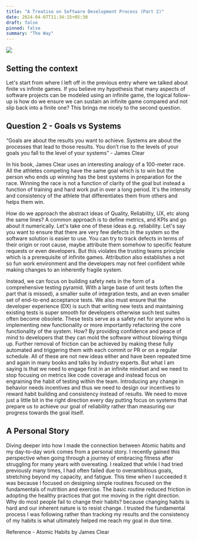 ```yaml
---
title: "A Treatise on Software Development Process (Part 2)"
date: 2024-04-07T11:34:15+05:30
draft: false
pinned: false
summary: "The Way"
---
```


![](/banner1.png)

## Setting the context

Let's start from where I left off in the previous entry where we talked about finite vs infinite games. If you believe my hypothesis that many aspects of software projects can be modeled using an infinite game, the logical follow-up is how do we ensure we can sustain an infinite game compared and not slip back into a finite one? This brings me nicely to the second question.

## Question 2 - Goals vs Systems

“Goals are about the results you want to achieve. Systems are about the processes that lead to those results. You don’t rise to the levels of your goals you fall to the level of your systems” - James Clear

In his book, James Clear uses an interesting analogy of a 100-meter race. All the athletes competing have the same goal which is to win but the person who ends up winning has the best systems in preparation for the race. Winning the race is not a function of clarity of the goal but instead a function of training and hard work put in over a long period. It's the intensity and consistency of the athlete that differentiates them from others and helps them win.

How do we approach the abstract ideas of Quality, Reliability, UX, etc along the same lines? A common approach is to define metrics, and KPIs and go about it numerically. Let's take one of these ideas e.g. reliability. Let's say you want to ensure that there are very few defects in the system so the software solution is easier to use. You can try to track defects in terms of their origin or root cause, maybe attribute them somehow to specific feature requests or even developers. But this violates the trusting teams principle which is a prerequisite of infinite games. Attribution also establishes a not so fun work environment and the developers may not feel confident while making changes to an inherently fragile system.

Instead, we can focus on building safety nets in the form of a comprehensive testing pyramid. With a large base of unit tests (often the part that is missed), a smaller suite of integration tests, and an even smaller set of end-to-end acceptance tests. We also must ensure that the developer experience (DX) is such that writing new tests and maintaining existing tests is super smooth for developers otherwise such test suites often become obsolete. These tests serve as a safety net for anyone who is implementing new functionality or more importantly refactoring the core functionality of the system. How? By providing confidence and peace of mind to developers that they can mold the software without blowing things up. Further removal of friction can be achieved by making these fully automated and triggering them with each commit or PR or on a regular schedule. All of these are not new ideas either and have been repeated time and again in many books and talks by industry experts. But what I am saying is that we need to engage first in an infinite mindset and we need to stop focusing on metrics like code coverage and instead focus on engraining the habit of testing within the team. Introducing any change in behavior needs incentives and thus we need to design our incentives to reward habit building and consistency instead of results. We need to move just a little bit in the right direction every day putting focus on systems that prepare us to achieve our goal of reliability rather than measuring our progress towards the goal itself.

## A Personal Story

Diving deeper into how I made the connection between Atomic habits and my day-to-day work comes from a personal story. I recently gained this perspective when going through a journey of embracing fitness after struggling for many years with overeating. I realized that while I had tried previously many times, I had often failed due to overambitious goals, stretching beyond my capacity, and fatigue. This time when I succeeded it was because I focused on designing simple routines focused on the fundamentals of nutrition and exercise. The basic routine reduced friction in adopting the healthy practices that got me moving in the right direction. Why do most people fail to change their habits? because changing habits is hard and our inherent nature is to resist change. I trusted the fundamental process I was following rather than tracking my results and the consistency of my habits is what ultimately helped me reach my goal in due time.

Reference - Atomic Habits by James Clear
